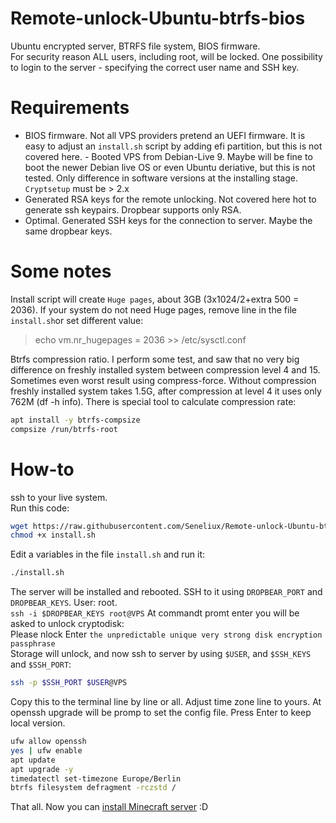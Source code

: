 # Remote-unlock-Ubuntu-btrfs-bios
Ubuntu encrypted server,  BTRFS file system, BIOS firmware.  
For security reason ALL users, including root, will be locked. One possibility to login to the server - specifying the correct user name and SSH key.

# Requirements
- BIOS firmware. Not all VPS providers pretend an UEFI firmware. It is easy to adjust an `install.sh` script by adding efi partition, but this is not covered here.  - Booted VPS from Debian-Live 9. Maybe will be fine to boot the newer Debian live OS  or even Ubuntu deriative, but this is not tested. Only difference in software versions at the installing stage. `Cryptsetup` must be > 2.x 
- Generated RSA keys for the remote unlocking. Not covered here hot to generate ssh keypairs. Dropbear supports only RSA.
- Optimal. Generated SSH keys for the connection to server. Maybe the same dropbear keys.  

# Some notes
Install script will create `Huge pages`, about 3GB (3x1024/2+extra 500 = 2036). If your system do not need Huge pages, remove line in the file `install.sh`or set different value:  
>echo vm.nr_hugepages = 2036 >> /etc/sysctl.conf  

Btrfs compression ratio. I perform some test, and saw that no very big difference on freshly installed system between compression level 4 and 15. Sometimes even worst result using compress-force. Without compression freshly installed system takes 1.5G, after compression at level 4 it uses only 762M (df -h info). There is special tool to calculate compression rate:
```bash
apt install -y btrfs-compsize
compsize /run/btrfs-root
```

# How-to
ssh to your live system.  
Run this code:
```bash
wget https://raw.githubusercontent.com/Seneliux/Remote-unlock-Ubuntu-btrfs-bios/main/install.sh
chmod +x install.sh
```
Edit a variables in the file `install.sh` and run it:
```bash
./install.sh
```
The server will be installed and rebooted. SSH to it using `DROPBEAR_PORT` and `DROPBEAR_KEYS`. User: root.  
`
ssh -i $DROPBEAR_KEYS root@VPS
`
At commandt promt enter you will be asked to unlock cryptodisk:  
Please nlock 
Enter `the unpredictable unique very strong disk encryption passphrase`  
Storage will unlock, and now ssh to server by using `$USER`, and `$SSH_KEYS` and `$SSH_PORT`:  
```bash
ssh -p $SSH_PORT $USER@VPS
```
Copy this to the terminal line by line or all. Adjust time zone line to yours. At openssh upgrade will be promp to set the config file. Press Enter to keep local version.
```bash
ufw allow openssh
yes | ufw enable
apt update
apt upgrade -y
timedatectl set-timezone Europe/Berlin
btrfs filesystem defragment -rczstd /
```
That all. Now you can [install Minecraft server](https://github.com/Seneliux/MinecraftSystemdUnit) :D
